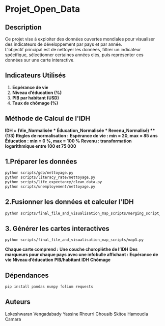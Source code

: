 # Projet_Open_Data

## Description
Ce projet vise à exploiter des données ouvertes mondiales pour visualiser des indicateurs de développement par pays et par année.  
L'objectif principal est de nettoyer les données, filtrer un indicateur spécifique, sélectionner certaines années clés, puis représenter ces données sur une carte interactive.

## Indicateurs Utilisés
1. **Espérance de vie**
2. **Niveau d’éducation (%)**
3. **PIB par habitant (USD)**
4. **Taux de chômage (%)** 

## Méthode de Calcul de l'IDH
**IDH = (Vie_Normalisée * Éducation_Normalisée * Revenu_Normalisé) ** (1/3)**
**Règles de normalisation :**
**Espérance de vie : min = 20, max = 85 ans**
**Éducation : min = 0 %, max = 100 %**
**Revenu : transformation logarithmique entre 100 et 75 000**

## 1.Préparer les données
```bash
python scripts/gdp/nettoyage.py
python scripts/literacy_rate/nettoyage.py
python scripts/life_expectancy/clean_data.py
python scripts/unemployement/nettoyage.py
```

## 2.Fusionner les données et calculer l'IDH
```bash
python scripts/final_file_and_visualisation_map_scripts/merging_script_update.py
```
## 3. Générer les cartes interactives
```bash
python scripts/final_file_and_visualisation_map_scripts/map3.py
```
**Chaque carte comprend :**
**Une couche choroplèthe de l’IDH**
**Des marqueurs pour chaque pays avec une infobulle affichant :**
**Espérance de vie**
**Niveau d’éducation**
**PIB/habitant**
**IDH**
**Chômage**

## Dépendances
```bash
pip install pandas numpy folium requests
```
## Auteurs
Lokeshwaran Vengadabady
Yassine Rhourri
Chouaib Skitou
Hamoudia Camara





